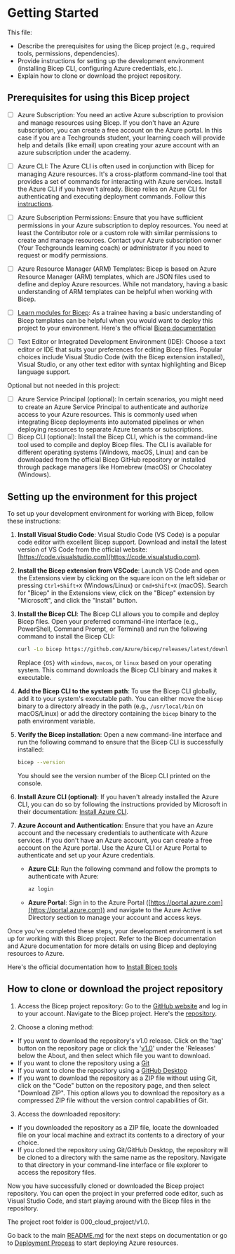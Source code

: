 # Getting Started

This file:

- Describe the prerequisites for using the Bicep project (e.g., required tools, permissions, dependencies).
- Provide instructions for setting up the development environment (installing Bicep CLI, configuring Azure credentials, etc.).
- Explain how to clone or download the project repository.

## Prerequisites for using this Bicep project

- [ ] Azure Subscription: You need an active Azure subscription to provision and manage resources using Bicep. If you don't have an Azure subscription, you can create a free account on the Azure portal. In this case if you are a Techgrounds student, your learning coach will provide help and details (like email) upon creating your azure account with an azure subscription under the academy.

- [ ] Azure CLI: The Azure CLI is often used in conjunction with Bicep for managing Azure resources. It's a cross-platform command-line tool that provides a set of commands for interacting with Azure services. Install the Azure CLI if you haven't already. Bicep relies on Azure CLI for authenticating and executing deployment commands. Follow this [instructions](https://learn.microsoft.com/en-us/cli/azure/install-azure-cli).

- [ ] Azure Subscription Permissions: Ensure that you have sufficient permissions in your Azure subscription to deploy resources. You need at least the Contributor role or a custom role with similar permissions to create and manage resources. Contact your Azure subscription owner (Your Techgrounds learning coach) or administrator if you need to request or modify permissions.

- [ ] Azure Resource Manager (ARM) Templates: Bicep is based on Azure Resource Manager (ARM) templates, which are JSON files used to define and deploy Azure resources. While not mandatory, having a basic understanding of ARM templates can be helpful when working with Bicep.

- [ ] [Learn modules for Bicep](https://learn.microsoft.com/en-us/azure/azure-resource-manager/bicep/learn-bicep): As a trainee having a basic understanding of Bicep templates can be helpful when you would want to deploy this project to your environment. Here's the official [Bicep documentation](https://learn.microsoft.com/en-us/azure/azure-resource-manager/bicep/)

- [ ] Text Editor or Integrated Development Environment (IDE): Choose a text editor or IDE that suits your preferences for editing Bicep files. Popular choices include Visual Studio Code (with the Bicep extension installed), Visual Studio, or any other text editor with syntax highlighting and Bicep language support.

Optional but not needed in this project:

- [ ] Azure Service Principal (optional): In certain scenarios, you might need to create an Azure Service Principal to authenticate and authorize access to your Azure resources. This is commonly used when integrating Bicep deployments into automated pipelines or when deploying resources to separate Azure tenants or subscriptions.
- [ ] Bicep CLI (optional): Install the Bicep CLI, which is the command-line tool used to compile and deploy Bicep files. The CLI is available for different operating systems (Windows, macOS, Linux) and can be downloaded from the official Bicep GitHub repository or installed through package managers like Homebrew (macOS) or Chocolatey (Windows).

## Setting up the environment for this project

To set up your development environment for working with Bicep, follow these instructions:

1. **Install Visual Studio Code**: Visual Studio Code (VS Code) is a popular code editor with excellent Bicep support. Download and install the latest version of VS Code from the official website: [https://code.visualstudio.com](https://code.visualstudio.com).

2. **Install the Bicep extension from VSCode**: Launch VS Code and open the Extensions view by clicking on the square icon on the left sidebar or pressing `Ctrl+Shift+X` (Windows/Linux) or `Cmd+Shift+X` (macOS). Search for "Bicep" in the Extensions view, click on the "Bicep" extension by "Microsoft", and click the "Install" button.

3. **Install the Bicep CLI**: The Bicep CLI allows you to compile and deploy Bicep files. Open your preferred command-line interface (e.g., PowerShell, Command Prompt, or Terminal) and run the following command to install the Bicep CLI:

   ```bash
   curl -Lo bicep https://github.com/Azure/bicep/releases/latest/download/bicep-{OS}.azcli && chmod +x ./bicep
   ```

   Replace `{OS}` with `windows`, `macos`, or `linux` based on your operating system. This command downloads the Bicep CLI binary and makes it executable.

4. **Add the Bicep CLI to the system path**: To use the Bicep CLI globally, add it to your system's executable path. You can either move the `bicep` binary to a directory already in the path (e.g., `/usr/local/bin` on macOS/Linux) or add the directory containing the `bicep` binary to the path environment variable.

5. **Verify the Bicep installation**: Open a new command-line interface and run the following command to ensure that the Bicep CLI is successfully installed:

   ```bash
   bicep --version
   ```

   You should see the version number of the Bicep CLI printed on the console.

6. **Install Azure CLI (optional)**: If you haven't already installed the Azure CLI, you can do so by following the instructions provided by Microsoft in their documentation: [Install Azure CLI](https://docs.microsoft.com/en-us/cli/azure/install-azure-cli).

7. **Azure Account and Authentication**: Ensure that you have an Azure account and the necessary credentials to authenticate with Azure services. If you don't have an Azure account, you can create a free account on the Azure portal. Use the Azure CLI or Azure Portal to authenticate and set up your Azure credentials.

   - **Azure CLI**: Run the following command and follow the prompts to authenticate with Azure:

     ```bash
     az login
     ```

   - **Azure Portal**: Sign in to the Azure Portal ([https://portal.azure.com](https://portal.azure.com)) and navigate to the Azure Active Directory section to manage your account and access keys.

Once you've completed these steps, your development environment is set up for working with this Bicep project. Refer to the Bicep documentation and Azure documentation for more details on using Bicep and deploying resources to Azure.

Here's the official documentation how to [Install Bicep tools](https://learn.microsoft.com/en-us/azure/azure-resource-manager/bicep/install)

## How to clone or download the project repository

1. Access the Bicep project repository: Go to the [GitHub website](https://github.com/) and log in to your account. Navigate to the Bicep project. Here's the [repository](https://github.com/techgrounds/techgrounds-anj-dtmr). 

2. Choose a cloning method:
   
- If you want to download the repository's v1.0 release. Click on the 'tag' button on the repository page or click the '[v1.0](https://github.com/techgrounds/techgrounds-anj-dtmr/releases/tag/v1.0)' under the 'Releases' below the About, and then select which file you want to download.
- If you want to clone the repository using a [Git](https://docs.github.com/en/repositories/creating-and-managing-repositories/cloning-a-repository)
- If you want to clone the repository using a [GitHub Desktop](https://docs.github.com/en/desktop/contributing-and-collaborating-using-github-desktop/adding-and-cloning-repositories/cloning-a-repository-from-github-to-github-desktop)
- If you want to download the repository as a ZIP file without using Git, click on the "Code" button on the repository page, and then select "Download ZIP". This option allows you to download the repository as a compressed ZIP file without the version control capabilities of Git.

3. Access the downloaded repository:

- If you downloaded the repository as a ZIP file, locate the downloaded file on your local machine and extract its contents to a directory of your choice.
- If you cloned the repository using Git/GitHub Desktop, the repository will be cloned to a directory with the same name as the repository. Navigate to that directory in your command-line interface or file explorer to access the repository files.

Now you have successfully cloned or downloaded the Bicep project repository. You can open the project in your preferred code editor, such as Visual Studio Code, and start playing around with the Bicep files in the repository.

The project root folder is 000_cloud_project/v1.0.

Go back to the main [README.md]() for the next steps on documentation or go to [Deployment Process]() to start deploying Azure resources.
